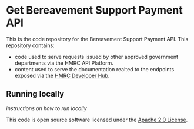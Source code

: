 
# Get Bereavement Support Payment API 

This is the code repository for the Bereavement Support Payment API. This repository contains:

* code used to serve requests issued by other approved government departments via the HMRC API Platform.
* content used to serve the documentation realted to the endpoints exposed via the [HMRC Developer Hub](https://developer.service.hmrc.gov.uk/api-documentation/docs/api).

## Running locally
*instructions on how to run locally*

This code is open source software licensed under the [Apache 2.0 License]("http://www.apache.org/licenses/LICENSE-2.0.html").